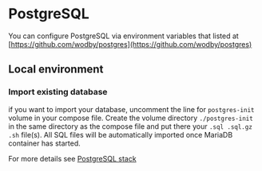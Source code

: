 # PostgreSQL

You can configure PostgreSQL via environment variables that listed at [https://github.com/wodby/postgres](https://github.com/wodby/postgres)

## Local environment 

### Import existing database

if you want to import your database, uncomment the line for `postgres-init` volume in your compose file. Create the volume directory `./postgres-init` in the same directory as the compose file and put there your `.sql .sql.gz .sh` file(s). All SQL files will be automatically imported once MariaDB container has started.

For more details see [PostgreSQL stack](https://cloud.wodby.com/stackhub/3aa42a7c-db8b-40e9-aa3c-06218724fae6)
